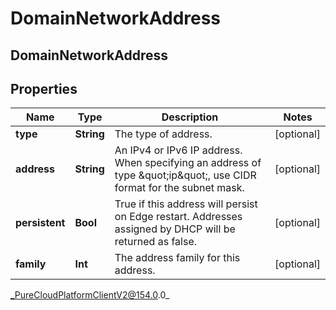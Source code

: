 # DomainNetworkAddress

## DomainNetworkAddress

## Properties

|Name | Type | Description | Notes|
|------------ | ------------- | ------------- | -------------|
| **type** | **String** | The type of address. | [optional] |
| **address** | **String** | An IPv4 or IPv6 IP address. When specifying an address of type \&quot;ip\&quot;, use CIDR format for the subnet mask. | [optional] |
| **persistent** | **Bool** | True if this address will persist on Edge restart.  Addresses assigned by DHCP will be returned as false. | [optional] |
| **family** | **Int** | The address family for this address. | [optional] |



_PureCloudPlatformClientV2@154.0.0_
